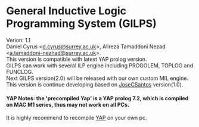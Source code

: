 # General Inductive Logic Programming System (GILPS)
Verion: 1.1 <br>
Daniel Cyrus \<<d.cyrus@surrey.ac.uk>\>, Alireza Tamaddoni Nezad \<<a.tamaddoni-nezhad@surrey.ac.uk>\>.<br>
This version is compatible with latest YAP prolog version.<br>
GILPS can work with several ILP engine including PROGOLEM, TOPLOG and FUNCLOG.<br>
Next GILPS version(2.0) will be released with our own custom MIL engine.
<br>
This version is continue developing based on <a href='https://github.com/JoseCSantos/GILPS'>JoseCSantos</a> version(1.0).
<br>
<h4> YAP Notes: the 'precompiled Yap' is a YAP prolog 7.2, which is compiled on MAC M1 series, thus may not work on all PCs.</h4>
It is highly recommend to recompile <a href='https://www.dcc.fc.up.pt/~vsc/yap/index.html'>YAP</a> on your own pc.
